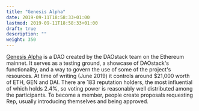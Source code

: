 ```yaml
---
title: "Genesis Alpha"
date: 2019-09-11T18:58:33+01:00
lastmod: 2019-09-11T18:58:33+01:00
draft: true
description: ""
weight: 350
---
```


[Genesis Alpha](https://alchemy.daostack.io/dao/0x294f999356ed03347c7a23bcbcf8d33fa41dc830/proposals/0x28c5b9efd5bdec2c69c613d2df4b5e1b92e44a2d3c2f5092fb45187570029009) is a DAO created by the DAOstack team on the Ethereum mainnet. It serves as a testing ground, a showcase of DAOstack's functionality, and a way to govern the use of some of the project's resources. At time of writing (June 2019) it controls around $21,000 worth of ETH, GEN and DAI. There are 183 reputation holders, the most influential of which holds 2.4%, so voting power is reasonably well distributed among the participants. To become a member, people create proposals requesting Rep, usually introducing themselves and being approved. 





